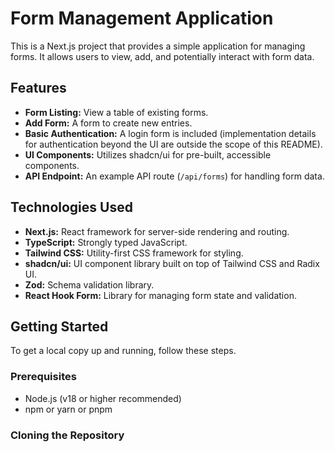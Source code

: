 

# Form Management Application

This is a Next.js project that provides a simple application for managing forms. It allows users to view, add, and potentially interact with form data.

## Features

*   **Form Listing:** View a table of existing forms.
*   **Add Form:** A form to create new entries.
*   **Basic Authentication:** A login form is included (implementation details for authentication beyond the UI are outside the scope of this README).
*   **UI Components:** Utilizes shadcn/ui for pre-built, accessible components.
*   **API Endpoint:** An example API route (`/api/forms`) for handling form data.

## Technologies Used

*   **Next.js:** React framework for server-side rendering and routing.
*   **TypeScript:** Strongly typed JavaScript.
*   **Tailwind CSS:** Utility-first CSS framework for styling.
*   **shadcn/ui:** UI component library built on top of Tailwind CSS and Radix UI.
*   **Zod:** Schema validation library.
*   **React Hook Form:** Library for managing form state and validation.

## Getting Started

To get a local copy up and running, follow these steps.

### Prerequisites

*   Node.js (v18 or higher recommended)
*   npm or yarn or pnpm

### Cloning the Repository



